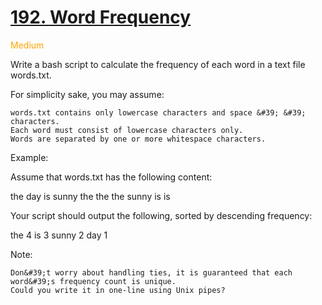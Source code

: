 # [192. Word Frequency](https://leetcode.com/problems/word-frequency/)

<p style="color:orange;">Medium</p>

Write a bash script to calculate the frequency of each word in a text file words.txt.

For simplicity sake, you may assume:


	words.txt contains only lowercase characters and space &#39; &#39; characters.
	Each word must consist of lowercase characters only.
	Words are separated by one or more whitespace characters.


Example:

Assume that words.txt has the following content:


the day is sunny the the
the sunny is is


Your script should output the following, sorted by descending frequency:


the 4
is 3
sunny 2
day 1


Note:


	Don&#39;t worry about handling ties, it is guaranteed that each word&#39;s frequency count is unique.
	Could you write it in one-line using Unix pipes?


